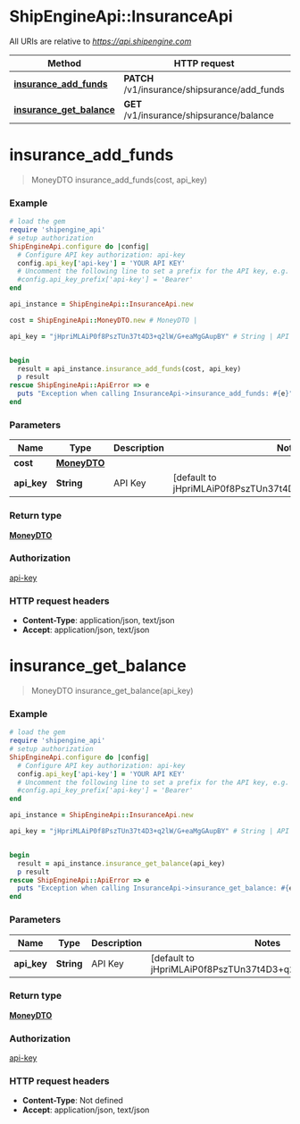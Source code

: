 # ShipEngineApi::InsuranceApi

All URIs are relative to *https://api.shipengine.com*

Method | HTTP request | Description
------------- | ------------- | -------------
[**insurance_add_funds**](InsuranceApi.md#insurance_add_funds) | **PATCH** /v1/insurance/shipsurance/add_funds | 
[**insurance_get_balance**](InsuranceApi.md#insurance_get_balance) | **GET** /v1/insurance/shipsurance/balance | 


# **insurance_add_funds**
> MoneyDTO insurance_add_funds(cost, api_key)



### Example
```ruby
# load the gem
require 'shipengine_api'
# setup authorization
ShipEngineApi.configure do |config|
  # Configure API key authorization: api-key
  config.api_key['api-key'] = 'YOUR API KEY'
  # Uncomment the following line to set a prefix for the API key, e.g. 'Bearer' (defaults to nil)
  #config.api_key_prefix['api-key'] = 'Bearer'
end

api_instance = ShipEngineApi::InsuranceApi.new

cost = ShipEngineApi::MoneyDTO.new # MoneyDTO | 

api_key = "jHpriMLAiP0f8PszTUn37t4D3+q2lW/G+eaMgGAupBY" # String | API Key


begin
  result = api_instance.insurance_add_funds(cost, api_key)
  p result
rescue ShipEngineApi::ApiError => e
  puts "Exception when calling InsuranceApi->insurance_add_funds: #{e}"
end
```

### Parameters

Name | Type | Description  | Notes
------------- | ------------- | ------------- | -------------
 **cost** | [**MoneyDTO**](MoneyDTO.md)|  | 
 **api_key** | **String**| API Key | [default to jHpriMLAiP0f8PszTUn37t4D3+q2lW/G+eaMgGAupBY]

### Return type

[**MoneyDTO**](MoneyDTO.md)

### Authorization

[api-key](../README.md#api-key)

### HTTP request headers

 - **Content-Type**: application/json, text/json
 - **Accept**: application/json, text/json



# **insurance_get_balance**
> MoneyDTO insurance_get_balance(api_key)



### Example
```ruby
# load the gem
require 'shipengine_api'
# setup authorization
ShipEngineApi.configure do |config|
  # Configure API key authorization: api-key
  config.api_key['api-key'] = 'YOUR API KEY'
  # Uncomment the following line to set a prefix for the API key, e.g. 'Bearer' (defaults to nil)
  #config.api_key_prefix['api-key'] = 'Bearer'
end

api_instance = ShipEngineApi::InsuranceApi.new

api_key = "jHpriMLAiP0f8PszTUn37t4D3+q2lW/G+eaMgGAupBY" # String | API Key


begin
  result = api_instance.insurance_get_balance(api_key)
  p result
rescue ShipEngineApi::ApiError => e
  puts "Exception when calling InsuranceApi->insurance_get_balance: #{e}"
end
```

### Parameters

Name | Type | Description  | Notes
------------- | ------------- | ------------- | -------------
 **api_key** | **String**| API Key | [default to jHpriMLAiP0f8PszTUn37t4D3+q2lW/G+eaMgGAupBY]

### Return type

[**MoneyDTO**](MoneyDTO.md)

### Authorization

[api-key](../README.md#api-key)

### HTTP request headers

 - **Content-Type**: Not defined
 - **Accept**: application/json, text/json



